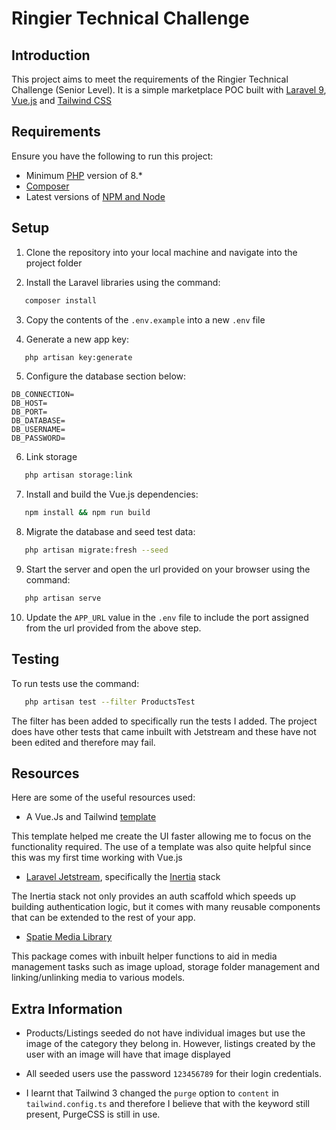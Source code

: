 # Ringier Technical Challenge

## Introduction

This project aims to meet the requirements of the Ringier Technical Challenge (Senior Level). 
It is a simple marketplace POC built with [Laravel 9](https://laravel.com/docs/9.x/installation), [Vue.js](https://vuejs.org/guide/introduction.html) and [Tailwind CSS](https://tailwindcss.com/)

## Requirements
Ensure you have the following to run this project: 

- Minimum [PHP](https://www.php.net/downloads) version of 8.* 
- [Composer](https://getcomposer.org/) 
- Latest versions of [NPM and Node](https://nodejs.org/en/)

## Setup
1. Clone the repository into your local machine and navigate into the project folder

2. Install the Laravel libraries using the command:

```bash
   composer install
```

3. Copy the contents of the `.env.example` into a new `.env` file

4. Generate a new app key:

```bash
   php artisan key:generate
```
5. Configure the database section below:

```
DB_CONNECTION=
DB_HOST=
DB_PORT=
DB_DATABASE=
DB_USERNAME=
DB_PASSWORD=
```

6. Link storage
```bash
   php artisan storage:link
```

7. Install and build the Vue.js dependencies:

```bash
   npm install && npm run build
```

8. Migrate the database and seed test data:

```bash
   php artisan migrate:fresh --seed
```

9. Start the server and open the url provided on your browser using the command:

```bash
   php artisan serve
```

10. Update the `APP_URL` value in the `.env` file to include the port assigned from the url provided from the above step.

## Testing

To run tests use the command: 

```bash
   php artisan test --filter ProductsTest
```

The filter has been added to specifically run the tests I added. The project does have other tests that came inbuilt with Jetstream and these have not been edited and therefore may fail.

## Resources

Here are some of the useful resources used:

- A Vue.Js and Tailwind [template](https://github.com/tailwindcomponents/e-commerce)

This template helped me create the UI faster allowing me to focus on the functionality required. The use of a template was also quite helpful since this was my first time working with Vue.js

- [Laravel Jetstream](https://jetstream.laravel.com/2.x/introduction.html), specifically the [Inertia](https://jetstream.laravel.com/2.x/introduction.html#inertia-vue) stack

The Inertia stack not only provides an auth scaffold which speeds up building authentication logic, but it comes with many reusable components that can be extended to the rest of your app.

- [Spatie Media Library](https://spatie.be/docs/laravel-medialibrary/v10/introduction)

This package comes with inbuilt helper functions to aid in media management tasks such as image upload, storage folder management and linking/unlinking media to various models.


## Extra Information

- Products/Listings seeded do not have individual images but use the image of the category they belong in. However, listings created by the user with an image will have that image displayed

- All seeded users use the password `123456789` for their login credentials.

- I learnt that Tailwind 3 changed the `purge` option to `content` in `tailwind.config.ts` and therefore I believe that with the keyword still present, PurgeCSS is still in use. 

